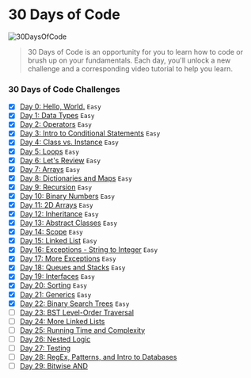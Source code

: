 # 30 Days of Code
![30DaysOfCode](https://img.shields.io/badge/Days-23_complete-green.svg)
>30 Days of Code is an opportunity for you to learn how to code or brush up on your fundamentals. Each day, you'll unlock a new challenge and a corresponding video tutorial to help you learn.

### 30 Days of Code Challenges
- [x] [Day 0: Hello, World.](https://www.hackerrank.com/challenges/30-hello-world) `Easy`
- [x] [Day 1: Data Types](https://www.hackerrank.com/challenges/30-data-types) `Easy`
- [x] [Day 2: Operators](https://www.hackerrank.com/challenges/30-operators) `Easy`
- [x] [Day 3: Intro to Conditional Statements](https://www.hackerrank.com/challenges/30-conditional-statements) `Easy`
- [x] [Day 4: Class vs. Instance](https://www.hackerrank.com/challenges/30-class-vs-instance) `Easy`
- [x] [Day 5: Loops](https://www.hackerrank.com/challenges/30-loops) `Easy`
- [x] [Day 6: Let's Review](https://www.hackerrank.com/challenges/30-review-loop) `Easy`
- [x] [Day 7: Arrays](https://www.hackerrank.com/challenges/30-arrays) `Easy`
- [x] [Day 8: Dictionaries and Maps](https://www.hackerrank.com/challenges/30-dictionaries-and-maps) `Easy`
- [x] [Day 9: Recursion](https://www.hackerrank.com/challenges/30-recursion) `Easy`
- [x] [Day 10: Binary Numbers](https://www.hackerrank.com/challenges/30-binary-numbers) `Easy`
- [x] [Day 11: 2D Arrays](https://www.hackerrank.com/challenges/30-2d-arrays) `Easy`
- [x] [Day 12: Inheritance](https://www.hackerrank.com/challenges/30-inheritance) `Easy`
- [x] [Day 13: Abstract Classes](https://www.hackerrank.com/challenges/30-abstract-classes) `Easy`
- [x] [Day 14: Scope](https://www.hackerrank.com/challenges/30-scope) `Easy`
- [x] [Day 15: Linked List](https://www.hackerrank.com/challenges/30-linked-list) `Easy`
- [x] [Day 16: Exceptions - String to Integer](https://www.hackerrank.com/challenges/30-exceptions-string-to-integer) `Easy`
- [x] [Day 17: More Exceptions](https://www.hackerrank.com/challenges/30-more-exceptions) `Easy`
- [x] [Day 18: Queues and Stacks](https://www.hackerrank.com/challenges/30-queues-stacks) `Easy`
- [x] [Day 19: Interfaces](https://www.hackerrank.com/challenges/30-interfaces) `Easy`
- [x] [Day 20: Sorting](https://www.hackerrank.com/challenges/30-sorting) `Easy`
- [x] [Day 21: Generics](https://www.hackerrank.com/challenges/30-generics) `Easy`
- [x] [Day 22: Binary Search Trees](https://www.hackerrank.com/challenges/30-binary-search-trees) `Easy`
- [ ] [Day 23: BST Level-Order Traversal]()
- [ ] [Day 24: More Linked Lists]()
- [ ] [Day 25: Running Time and Complexity]()
- [ ] [Day 26: Nested Logic]()
- [ ] [Day 27: Testing]()
- [ ] [Day 28: RegEx, Patterns, and Intro to Databases]()
- [ ] [Day 29: Bitwise AND]()
